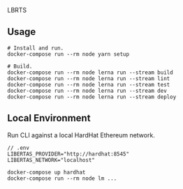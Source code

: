 LBRTS

## Usage

```
# Install and run.
docker-compose run --rm node yarn setup

# Build.
docker-compose run --rm node lerna run --stream build
docker-compose run --rm node lerna run --stream lint
docker-compose run --rm node lerna run --stream test
docker-compose run --rm node lerna run --stream dev
docker-compose run --rm node lerna run --stream deploy
```

## Local Environment

Run CLI against a local HardHat Ethereum network.

```
// .env
LIBERTAS_PROVIDER="http://hardhat:8545"
LIBERTAS_NETWORK="localhost"
```

```
docker-compose up hardhat
docker-compose run --rm node lm ...
```
